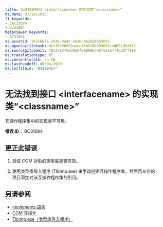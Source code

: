 ```yaml
---
title: 无法找到接口 <interfacename> 的实现类“<classname>”
ms.date: 07/20/2015
f1_keywords:
- vbc31094
- bc31094
helpviewer_keywords:
- BC31094
ms.assetid: 262cb67e-2930-4a4a-a63e-bb2e201b3b93
ms.openlocfilehash: de2f04568d9e4ccf343f0b693093c4db51d52df2
ms.sourcegitcommit: f8c270376ed905f6a8896ce0fe25b4f4b38ff498
ms.translationtype: MT
ms.contentlocale: zh-CN
ms.lasthandoff: 06/04/2020
ms.locfileid: "84399457"
---
```

# <a name="implementing-class-classname-for-interface-interfacename-cannot-be-found"></a>无法找到接口 \<interfacename> 的实现类“\<classname>”
互操作程序集中的实现类不可用。  
  
 **错误 ID：** BC31094  
  
## <a name="to-correct-this-error"></a>更正此错误  
  
1. 验证 COM 对象的类型库是否有效。  
  
2. 使用类型库导入程序 (Tlbimp.exe) 来手动创建互操作程序集，然后再从你的项目添加对该互操作程序集的引用。  
  
## <a name="see-also"></a>另请参阅

- [Implements 语句](../language-reference/statements/implements-statement.md)
- [COM 互操作](../programming-guide/com-interop/index.md)
- [Tlbimp.exe（类型库导入程序）](../../framework/tools/tlbimp-exe-type-library-importer.md)
